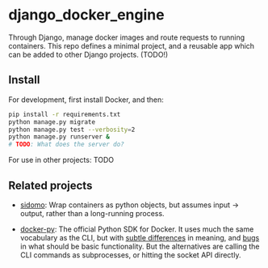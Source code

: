 # django_docker_engine

Through Django, manage docker images and route requests to
running containers. This repo defines a minimal project, and
a reusable app which can be added to other Django projects.
(TODO!)

## Install

For development, first install Docker, and then:
```bash
pip install -r requirements.txt
python manage.py migrate
python manage.py test --verbosity=2
python manage.py runserver &
# TODO: What does the server do?
```

For use in other projects: TODO

## Related projects

- [sidomo](https://github.com/deepgram/sidomo): Wrap containers
as python objects, but assumes input -> output, rather than a
long-running process.

- [docker-py](https://github.com/docker/docker-py): The official
Python SDK for Docker. It uses much the same vocabulary as the CLI,
but with [subtle differences](https://github.com/docker/docker-py/issues/1510)
in meaning, and [bugs](https://github.com/docker/docker-py/issues/1380)
in what should be basic functionality. But the alternatives are calling
the CLI commands as subprocesses, or hitting the socket API directly.